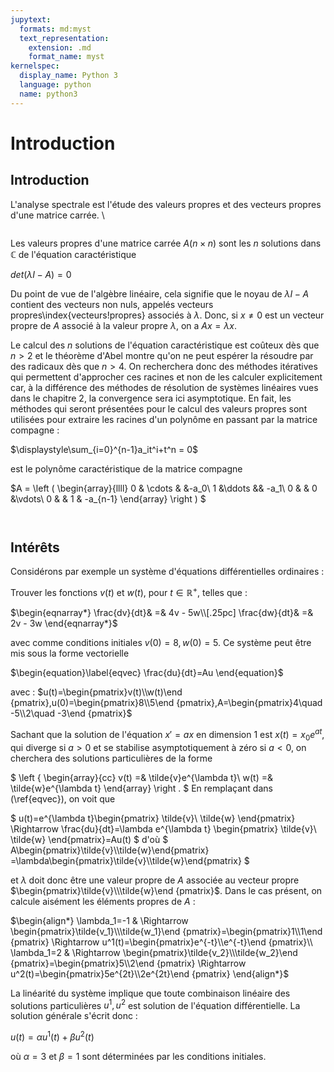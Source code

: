 ```yaml
---
jupytext:
  formats: md:myst
  text_representation:
    extension: .md
    format_name: myst
kernelspec:
  display_name: Python 3
  language: python
  name: python3
---
```

# Introduction

## Introduction
L'analyse spectrale est l'étude des valeurs propres et des vecteurs propres d'une matrice carrée. \\

```{index} valeur propre
```
Les valeurs propres
d'une matrice carrée $A (n\times n)$ sont les $n$ solutions dans $\mathbb{C}$ de l'équation caractéristique

$det(\lambda I-A) = 0$

Du point de vue de l'algèbre linéaire, cela signifie que le noyau de $\lambda I-A$ contient des vecteurs non nuls, appelés vecteurs propres\index{vecteurs!propres} associés à $\lambda$.
Donc, si $x\neq 0$ est un vecteur propre  de $A$ associé à la valeur propre $\lambda$,
on a $Ax=\lambda x$.

Le calcul des $n$ solutions de l'équation caractéristique est coûteux dès que $n>2$ et le théorème d'Abel montre qu'on ne peut 
espérer la résoudre par des radicaux
dès que $n>4$. On recherchera donc des méthodes itératives qui permettent d'approcher ces racines et non de les calculer explicitement car, à la différence des méthodes de résolution de systèmes linéaires vues dans le chapitre 2, la convergence sera ici asymptotique. En fait, les méthodes qui seront présentées pour le calcul des valeurs propres sont utilisées pour extraire les racines d'un polynôme en passant par la matrice compagne : 

$\displaystyle\sum_{i=0}^{n-1}a_it^i+t^n = 0$

est le polynôme caractéristique de la matrice compagne

$A =
\left (
\begin{array}{llll}
0 & \cdots &  &-a_0\\
1  &\ddots && -a_1\\
0 & & 0 &\vdots\\
0 & & 1 & -a_{n-1}
\end{array}
\right )
$
```{index} Matrice;compagne
```
```{index} Polynôme;caractéristique
```

## Intérêts

Considérons par exemple un système d'équations différentielles ordinaires : 

Trouver les fonctions $v(t)$ et $w(t)$, pour $t\in \mathbb{R}^+$, telles que :

$\begin{eqnarray*}
\frac{dv}{dt}& =& 4v - 5w\\[.25pc]
\frac{dw}{dt}& =& 2v - 3w
\end{eqnarray*}$

avec comme conditions initiales $v(0)=8,w(0)=5$.
Ce système peut être mis sous la forme vectorielle

$\begin{equation}\label{eqvec}
\frac{du}{dt}=Au
\end{equation}$

avec : 
$u(t)=\begin{pmatrix}v(t)\\w(t)\end {pmatrix},u(0)=\begin{pmatrix}8\\5\end {pmatrix},A=\begin{pmatrix}4\quad -5\\2\quad -3\end {pmatrix}$

Sachant que la solution de l'équation $x'=ax$ en dimension 1 est $x(t)=x_0e^{at}$, qui diverge si $a>0$ et se stabilise asymptotiquement à zéro si $a<0$, on cherchera des solutions particulières de la forme 

$
\left \{
\begin{array}{cc}
v(t) =& \tilde{v}e^{\lambda t}\\
w(t) =& \tilde{w}e^{\lambda t}
\end{array}
\right .
$ 
En remplaçant dans (\ref{eqvec}), on voit que 

$
u(t)=e^{\lambda t}\begin{pmatrix}
                            \tilde{v}\\ \tilde{w}
                  \end{pmatrix}
    \Rightarrow \frac{du}{dt}=\lambda e^{\lambda t}
                  \begin{pmatrix}
                             \tilde{v}\\ \tilde{w}
                  \end{pmatrix}=Au(t)
$
d'où 
$
A\begin{pmatrix}\tilde{v}\\\tilde{w}\end{pmatrix}
=\lambda\begin{pmatrix}\tilde{v}\\\tilde{w}\end{pmatrix}
$

et $\lambda$ doit donc être une valeur propre de $A$ associée au vecteur propre $\begin{pmatrix}\tilde{v}\\\tilde{w}\end {pmatrix}$. Dans le cas présent, on calcule aisément les éléments propres de $A$ :

$\begin{align*}
\lambda_1=-1 & \Rightarrow \begin{pmatrix}\tilde{v_1}\\\tilde{w_1}\end {pmatrix}=\begin{pmatrix}1\\1\end {pmatrix} \Rightarrow u^1(t)=\begin{pmatrix}e^{-t}\\e^{-t}\end {pmatrix}\\
\lambda_1=2 & \Rightarrow \begin{pmatrix}\tilde{v_2}\\\tilde{w_2}\end {pmatrix}=\begin{pmatrix}5\\2\end {pmatrix} \Rightarrow u^2(t)=\begin{pmatrix}5e^{2t}\\2e^{2t}\end {pmatrix}
\end{align*}$

La linéarité du système implique que toute combinaison linéaire des solutions particulières $u^1,u^2$ est solution de l'équation différentielle. La solution générale s'écrit donc :

$u(t)=\alpha u^1(t)+\beta u^2(t)$

où $\alpha=3$ et $\beta=1$ sont déterminées par les conditions initiales.
